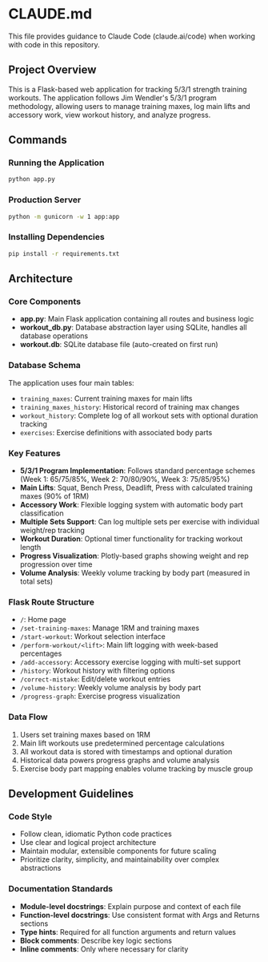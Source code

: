 # CLAUDE.md

This file provides guidance to Claude Code (claude.ai/code) when working with code in this repository.

## Project Overview

This is a Flask-based web application for tracking 5/3/1 strength training workouts. The application follows Jim Wendler's 5/3/1 program methodology, allowing users to manage training maxes, log main lifts and accessory work, view workout history, and analyze progress.

## Commands

### Running the Application
```bash
python app.py
```

### Production Server
```bash
python -m gunicorn -w 1 app:app
```

### Installing Dependencies
```bash
pip install -r requirements.txt
```

## Architecture

### Core Components
- **app.py**: Main Flask application containing all routes and business logic
- **workout_db.py**: Database abstraction layer using SQLite, handles all database operations
- **workout.db**: SQLite database file (auto-created on first run)

### Database Schema
The application uses four main tables:
- `training_maxes`: Current training maxes for main lifts
- `training_maxes_history`: Historical record of training max changes
- `workout_history`: Complete log of all workout sets with optional duration tracking
- `exercises`: Exercise definitions with associated body parts

### Key Features
- **5/3/1 Program Implementation**: Follows standard percentage schemes (Week 1: 65/75/85%, Week 2: 70/80/90%, Week 3: 75/85/95%)
- **Main Lifts**: Squat, Bench Press, Deadlift, Press with calculated training maxes (90% of 1RM)
- **Accessory Work**: Flexible logging system with automatic body part classification
- **Multiple Sets Support**: Can log multiple sets per exercise with individual weight/rep tracking
- **Workout Duration**: Optional timer functionality for tracking workout length
- **Progress Visualization**: Plotly-based graphs showing weight and rep progression over time
- **Volume Analysis**: Weekly volume tracking by body part (measured in total sets)

### Flask Route Structure
- `/`: Home page
- `/set-training-maxes`: Manage 1RM and training maxes
- `/start-workout`: Workout selection interface
- `/perform-workout/<lift>`: Main lift logging with week-based percentages
- `/add-accessory`: Accessory exercise logging with multi-set support
- `/history`: Workout history with filtering options
- `/correct-mistake`: Edit/delete workout entries
- `/volume-history`: Weekly volume analysis by body part
- `/progress-graph`: Exercise progress visualization

### Data Flow
1. Users set training maxes based on 1RM
2. Main lift workouts use predetermined percentage calculations
3. All workout data is stored with timestamps and optional duration
4. Historical data powers progress graphs and volume analysis
5. Exercise body part mapping enables volume tracking by muscle group

## Development Guidelines

### Code Style
- Follow clean, idiomatic Python code practices
- Use clear and logical project architecture
- Maintain modular, extensible components for future scaling
- Prioritize clarity, simplicity, and maintainability over complex abstractions

### Documentation Standards
- **Module-level docstrings**: Explain purpose and context of each file
- **Function-level docstrings**: Use consistent format with Args and Returns sections
- **Type hints**: Required for all function arguments and return values
- **Block comments**: Describe key logic sections
- **Inline comments**: Only where necessary for clarity
